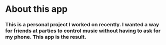 # About this app
### This is a personal project I worked on recently. I wanted a way for friends at parties to control music without having to ask for my phone. This app is the result.
